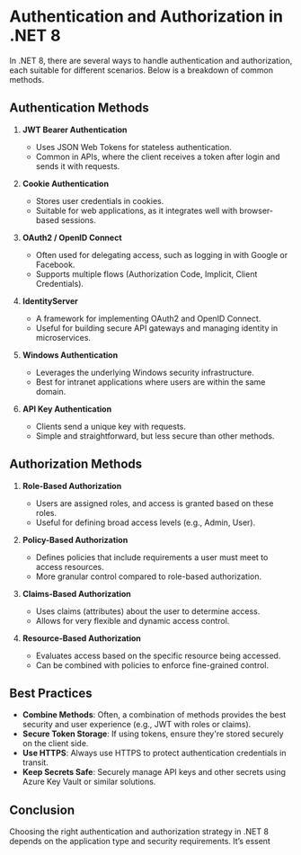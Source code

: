 # Authentication and Authorization in .NET 8

In .NET 8, there are several ways to handle authentication and authorization, each suitable for different scenarios. Below is a breakdown of common methods.

## Authentication Methods

1. **JWT Bearer Authentication**
   - Uses JSON Web Tokens for stateless authentication.
   - Common in APIs, where the client receives a token after login and sends it with requests.

2. **Cookie Authentication**
   - Stores user credentials in cookies.
   - Suitable for web applications, as it integrates well with browser-based sessions.

3. **OAuth2 / OpenID Connect**
   - Often used for delegating access, such as logging in with Google or Facebook.
   - Supports multiple flows (Authorization Code, Implicit, Client Credentials).

4. **IdentityServer**
   - A framework for implementing OAuth2 and OpenID Connect.
   - Useful for building secure API gateways and managing identity in microservices.

5. **Windows Authentication**
   - Leverages the underlying Windows security infrastructure.
   - Best for intranet applications where users are within the same domain.

6. **API Key Authentication**
   - Clients send a unique key with requests.
   - Simple and straightforward, but less secure than other methods.

## Authorization Methods

1. **Role-Based Authorization**
   - Users are assigned roles, and access is granted based on these roles.
   - Useful for defining broad access levels (e.g., Admin, User).

2. **Policy-Based Authorization**
   - Defines policies that include requirements a user must meet to access resources.
   - More granular control compared to role-based authorization.

3. **Claims-Based Authorization**
   - Uses claims (attributes) about the user to determine access.
   - Allows for very flexible and dynamic access control.

4. **Resource-Based Authorization**
   - Evaluates access based on the specific resource being accessed.
   - Can be combined with policies to enforce fine-grained control.

## Best Practices

- **Combine Methods**: Often, a combination of methods provides the best security and user experience (e.g., JWT with roles or claims).
- **Secure Token Storage**: If using tokens, ensure they're stored securely on the client side.
- **Use HTTPS**: Always use HTTPS to protect authentication credentials in transit.
- **Keep Secrets Safe**: Securely manage API keys and other secrets using Azure Key Vault or similar solutions.

## Conclusion

Choosing the right authentication and authorization strategy in .NET 8 depends on the application type and security requirements. It’s essent
